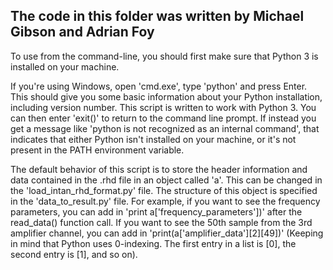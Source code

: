 ## The code in this folder was written by Michael Gibson and Adrian Foy ##

To use from the command-line, you should first make sure that Python 3 is installed on your machine.

If you're using Windows, open 'cmd.exe', type 'python' and press Enter. This should give you some basic information about your
Python installation, including version number. This script is written to work with Python 3. You can then enter 'exit()' to return
to the command line prompt. If instead you get a message like 'python is not recognized as an internal command', that indicates
that either Python isn't installed on your machine, or it's not present in the PATH environment variable.

The default behavior of this script is to store the header information and data contained in the .rhd file in an object called 'a'.
This can be changed in the 'load_intan_rhd_format.py' file. The structure of this object is specified in the 'data_to_result.py' file.
For example, if you want to see the frequency parameters, you can add in 'print a['frequency_parameters'])' after the read_data()
function call. If you want to see the 50th sample from the 3rd amplifier channel, you can add in 'print(a['amplifier_data'][2][49])'
(Keeping in mind that Python uses 0-indexing. The first entry in a list is [0], the second entry is [1], and so on).
